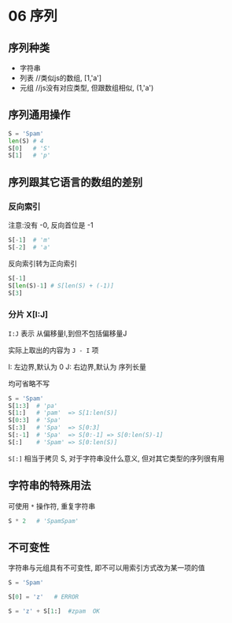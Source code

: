 # 06 序列

## 序列种类

- 字符串
- 列表  //类似js的数组, [1,'a']
- 元组  //js没有对应类型, 但跟数组相似,  (1,'a') 

## 序列通用操作

```py
S = 'Spam'
len(S) # 4
S[0]   # 'S' 
S[1]   # 'p'
```


## 序列跟其它语言的数组的差别

### 反向索引

注意:没有 -0, 反向首位是 -1

```py
S[-1]  # 'm'
S[-2]  # 'a'
```

反向索引转为正向索引

```py
S[-1]
S[len(S)-1] # S[len(S) + (-1)]
S[3]
```

### 分片 X[I:J]

`I:J` 表示 从偏移量I,到但不包括偏移量J

实际上取出的内容为 `J - I` 项

I: 左边界,默认为 0
J: 右边界,默认为 序列长量

均可省略不写

```py
S = 'Spam'
S[1:3]  # 'pa'
S[1:]   # 'pam'  => S[1:len(S)]
S[0:3]  # 'Spa'
S[:3]   # 'Spa'  => S[0:3]
S[:-1]  # 'Spa'  => S[0:-1] => S[0:len(S)-1]
S[:]    # 'Spam' => S[0:len(S)]
```

`S[:]` 相当于拷贝 S, 对于字符串没什么意义, 但对其它类型的序列很有用

## 字符串的特殊用法

可使用 `*` 操作符, 重复字符串

```py
S * 2   # 'SpamSpam'
```

## 不可变性

字符串与元组具有不可变性, 即不可以用索引方式改为某一项的值

```py
S = 'Spam'

S[0] = 'z'   # ERROR

S = 'z' + S[1:]  #zpam  OK
```




